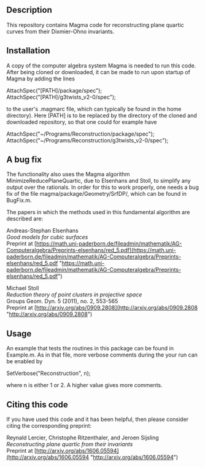 Description
-----------

This repository contains Magma code for reconstructing plane quartic curves
from their Dixmier-Ohno invariants.

Installation
------------

A copy of the computer algebra system Magma is needed to run this code. After being cloned or downloaded, it can be made to run upon startup of Magma by adding the lines

AttachSpec("[PATH]/package/spec");  
AttachSpec("[PATH]/g3twists\_v2-0/spec");

to the user's .magmarc file, which can typically be found in the home directory). Here [PATH] is to be replaced by the directory of the cloned and downloaded repository, so that one could for example have

AttachSpec("\~/Programs/Reconstruction/package/spec");  
AttachSpec("\~/Programs/Reconstruction/g3twists\_v2-0/spec");

A bug fix
---------

The functionality also uses the Magma algorithm MinimizeReducePlaneQuartic, due to Elsenhans and Stoll, to simplify any output over the rationals. In order for this to work properly, one needs a bug fix of the file magma/package/Geometry/SrfDP/, which can be found in BugFix.m.

The papers in which the methods used in this fundamental algorithm are described are:

Andreas-Stephan Elsenhans  
*Good models for cubic surfaces*  
Preprint at [https://math.uni-paderborn.de/fileadmin/mathematik/AG-Computeralgebra/Preprints-elsenhans/red_5.pdf](https://math.uni-paderborn.de/fileadmin/mathematik/AG-Computeralgebra/Preprints-elsenhans/red_5.pdf "https://math.uni-paderborn.de/fileadmin/mathematik/AG-Computeralgebra/Preprints-elsenhans/red_5.pdf")

Michael Stoll  
*Reduction theory of point clusters in projective space*  
Groups Geom. Dyn. 5 (2011), no. 2, 553-565  
Preprint at [http://arxiv.org/abs/0909.2808](http://arxiv.org/abs/0909.2808 "http://arxiv.org/abs/0909.2808")

Usage
-----

An example that tests the routines in this package can be found in Example.m. As in that file, more verbose comments during the your run can be enabled by

SetVerbose("Reconstruction", n);

where n is either 1 or 2. A higher value gives more comments.

Citing this code
----------------

If you have used this code and it has been helpful, then please consider citing the corresponding preprint:

Reynald Lercier, Christophe Ritzenthaler, and Jeroen Sijsling  
*Reconstructing plane quartic from their invariants*  
Preprint at [http://arxiv.org/abs/1606.05594](http://arxiv.org/abs/1606.05594 "http://arxiv.org/abs/1606.05594")
